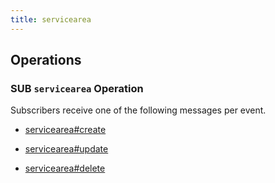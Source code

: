```yaml
---
title: servicearea
---
```

## Operations



### SUB `servicearea` Operation

Subscribers receive one of the following messages per event.

* [servicearea#create](message/servicearea.create)

* [servicearea#update](message/servicearea.update)

* [servicearea#delete](message/servicearea.delete)



